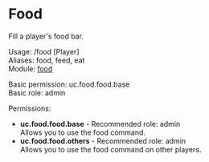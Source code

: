 Food
====
Fill a player's food bar.

Usage: /food \[Player\]<br>
Aliases: food, feed, eat<br>
Module: [food](../modules/food.md)<br>

Basic permission: uc.food.food.base<br>
Basic role: admin<br>

Permissions: <br>
* **uc.food.food.base** - Recommended role: admin<br>Allows you to use the food command.
* **uc.food.food.others** - Recommended role: admin<br>Allows you to use the food command on other players.
